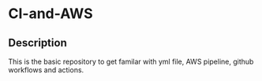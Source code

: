 # CI-and-AWS

## Description

This is the basic repository to get familar with yml file, AWS pipeline, github workflows and actions.

